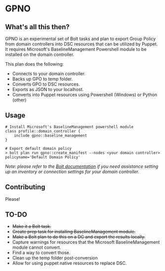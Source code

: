 # GPNO

## What's all this then?

GPNO is an experimental set of Bolt tasks and plan to export Group Policy from domain controllers into DSC resources that can be utilized by Puppet. It requires Microsoft's BaselineManagement Powershell module to be installed on the domain controller.

This plan does the following:

- Connects to your domain controller.
- Backs up GPO to temp folder.
- Converts GPO to DSC resources.
- Exports as JSON to your localhost.
- Converts into Puppet resources using Powershell (Windows) or Python (other)

## Usage

    # Install Microsoft's BaselineManagement powershell module
    class profile::domain_controller {
        include gpno::baseline_management
    }

    # Export default domain policy
    > bolt plan run gpno::create_manifest --nodes <your domain controller> policyname='Default Domain Policy'

*Note: please refer to the [Bolt documentation](http://www.puppet.com/docs/bolt) if you need assistance setting up an inventory or connection settings for your domain controller.*

## Contributing

Please!

## TO-DO

- ~~Make it a Bolt task.~~
- ~~Create prep task for installing BaselineManagement module.~~
- ~~Make a Bolt plan to do this on a DC and export the results locally.~~
- Capture warnings for resources that the Microsoft BaselineManagement module cannot convert.
- Find a way to convert those.
- Clean up the temp folder post-conversion
- Allow for using puppet native resources to replace DSC.